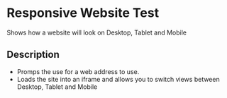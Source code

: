 # Responsive Website Test

Shows how a website will look on Desktop, Tablet and Mobile

## Description

* Promps the use for a web address to use.
* Loads the site into an iframe and allows you to switch views between Desktop, Tablet and Mobile
